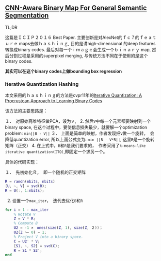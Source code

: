 ## [CNN-Aware Binary Map For General Semantic Segmentation](https://arxiv.org/pdf/1609.09220.pdf)

TL;DR

这篇是ＩＣＩＰ２０１６ Best Paper. 主要创新是对AlexNet的ｆｃ７的ｆｅａｔｕｒｅ maps去做ｈａｓｈｉｎｇ, 目的是讲high-dimensional 的deep features转换成binary codes. 
最后对每一个ｉｍａｇｅ会生成一个ｂｉｎａｒｙ map, 然后分割过程是采用的superpixel merging, 与传统方法不同在于使用的是这个binary codes.

**其实可以在这个binary codes上做bounding box regression**

### Iterative Quantization Hashing

本文采用的ｈａｓｈｉｎｇ的方法是cvpr11年的[Iterative Quantization: A Procrustean Approach to Learning Binary Codes](http://web.engr.illinois.edu/~slazebni/publications/cvpr11_small_code.pdf)

该方法的主要思路是：

１．　对原始高维特征做PCA，设为`Ｖ`，
2. 然后`V`中每一个元素都要映射到一个binary space, 在这个过程中，要使信息损失最少，就要解一个optimization problem: `min||B - V||`
３． 上面是简单的映射，作者发现把`V`做一个旋转，　会降低quantization error, 所以上面公式变为: `min ||B - V*R||`, 这里`R`是一个旋转矩阵（正交）
4. 在上式中，`B`和`R`是我们要求的，　作者采用了`k-means-like iterative quantization(ITQ)`,即固定一个求另一个。

具体的代码实现：

１．　先初始化Ｒ，　即一个随机的正交矩阵
```matlab
R = randn(nbits, nbits)
[U, ~, V] = svd(R);
R = U(:, 1:nbits);
```
2. 设置一个`max_iter`，　迭代去优化`B`和`R`
```matlab
for i = 1 : max_iter
    % Rotate V
    Z = V * R;
    % Compute B
    U2 = -1 ×　ones(size(Z, 1), size(Z, ２))；
    U2(Z >= 0) = 1;
    % Project V into a binary space.
    C = U2' * V;
    [S1, ~, S2] = svd(C);
    R = S1 * S2';
end
```
